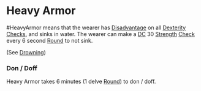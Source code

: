 # Heavy Armor
#HeavyArmor means that the wearer has [Disadvantage](../../../../../Game%20Procedures/Dice%20Rolls/Disadvantage.md) on all [Dexterity](../../../../../Player%20Characters/Chosen%20Statistics/Dexterity.md) [Checks](../../../../../Game%20Procedures/Check.md), and sinks in water.
	The wearer can make a [DC](../../../../../Game%20Procedures/DC.md) 30 [Strength](../../../../../Player%20Characters/Chosen%20Statistics/Strength.md) [Check](../../../../../Game%20Procedures/Check.md) every 6 second [Round](../../../../../Game%20Procedures/Round.md) to not sink.

(See [Drowning](../../../../../Hazards/Elemental.md#Drowning))
### Don / Doff
Heavy Armor takes 6 minutes (1 delve [Round](../../../../../Game%20Procedures/Round.md)) to don / doff.
